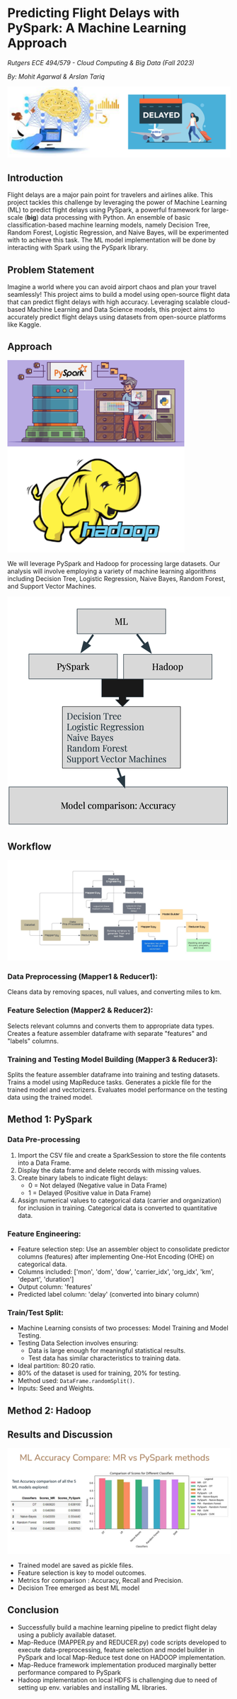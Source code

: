 # **Predicting Flight Delays with PySpark: A Machine Learning Approach**

*Rutgers ECE 494/579 - Cloud Computing & Big Data (Fall 2023)*

*By: Mohit Agarwal & Arslan Tariq*

![Intro Background](Intro_Background.png)
## Introduction
Flight delays are a major pain point for travelers and airlines alike. This project tackles this challenge by leveraging the power of Machine Learning (ML) to predict flight delays using PySpark, a powerful framework for large-scale (**big**) data processing with Python. An ensemble of basic classification-based machine learning models, namely Decision Tree, Random Forest, Logistic Regression, and Naive Bayes, will be experimented with to achieve this task. The ML model implementation will be done by interacting with Spark using the PySpark library.

## Problem Statement

Imagine a world where you can avoid airport chaos and plan your travel seamlessly!  This project aims to build a model using open-source flight data that can predict flight delays with high accuracy. Leveraging scalable cloud-based Machine Learning and Data Science models, this project aims to accurately predict flight delays using datasets from open-source platforms like Kaggle.

## Approach

<img src="PySpark_Pic.png" alt="PySpark" width="400"/> <img src="Hadoop_Pic.png" alt="Hadoop" width="400"/>

We will leverage PySpark and Hadoop for processing large datasets. Our analysis will involve employing a variety of machine learning algorithms including Decision Tree, Logistic Regression, Naive Bayes, Random Forest, and Support Vector Machines.

<img src="ML_Explanation_Pic.png" alt="ML Explanation" width="600"/>

## Workflow

![Intro Background](Workflow_Diagram.png)

### Data Preprocessing (Mapper1 & Reducer1):
Cleans data by removing spaces, null values, and converting miles to km.

### Feature Selection (Mapper2 & Reducer2):
Selects relevant columns and converts them to appropriate data types.
Creates a feature assembler dataframe with separate "features" and "labels" columns.

### Training and Testing Model Building (Mapper3 & Reducer3):
Splits the feature assembler dataframe into training and testing datasets.
Trains a model using MapReduce tasks.
Generates a pickle file for the trained model and vectorizers.
Evaluates model performance on the testing data using the trained model.

## Method 1: PySpark

### Data Pre-processing

1. Import the CSV file and create a SparkSession to store the file contents into a Data Frame.
2. Display the data frame and delete records with missing values.
3. Create binary labels to indicate flight delays:
   - 0 = Not delayed (Negative value in Data Frame)
   - 1 = Delayed (Positive value in Data Frame)
4. Assign numerical values to categorical data (carrier and organization) for inclusion in training. Categorical data is converted to quantitative data.

### Feature Engineering:

- Feature selection step: Use an assembler object to consolidate predictor columns (features) after implementing One-Hot Encoding (OHE) on categorical data.
- Columns included: ['mon', 'dom', 'dow', 'carrier_idx', 'org_idx', 'km', 'depart', 'duration']
- Output column: 'features'
- Predicted label column: 'delay' (converted into binary column)

### Train/Test Split:

- Machine Learning consists of two processes: Model Training and Model Testing.
- Testing Data Selection involves ensuring:
  - Data is large enough for meaningful statistical results.
  - Test data has similar characteristics to training data.
- Ideal partition: 80:20 ratio.
- 80% of the dataset is used for training, 20% for testing.
- Method used: `DataFrame.randomSplit()`.
- Inputs: Seed and Weights.


## Method 2: Hadoop


## Results and Discussion

![Intro Background](Result_Pic.png)

* Trained model are saved as pickle files. 
* Feature selection is key to model outcomes. 
* Metrics for comparison : Accuracy, Recall and Precision. 
* Decision Tree emerged as best ML model

## Conclusion
* Successfully build a machine learning pipeline to predict flight delay using a publicly  available dataset.
* Map-Reduce (MAPPER.py and REDUCER.py) code scripts developed to execute data-preprocessing, feature selection and model builder in PySpark and local Map-Reduce test done on HADOOP implementation.
* Map-Reduce framework implementation produced marginally better performance compared to PySpark
* Hadoop implementation on local HDFS is challenging due to need of setting up env. variables and installing ML libraries. 





